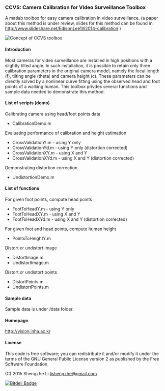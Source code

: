 ### CCVS: Camera Calibration for Video Surveillance Toolbox

A matlab toolbox for easy camera calibration in video surveillance. (a paper about this method is under review, slides for this method can be found in http://www.slideshare.net/EdisonLee1/li2014-calibration )

![Concept of CCVS toolbox](https://github.com/lishengzhe/ccvs/blob/master/wiki-images/ccvs-concept.png)

#### Introduction
Most cameras for video surveillance are installed in high positions with a slightly tilted angle. In such installation, it is possible to retain only three calibration parameters in the original camera model, namely the focal length (f), tilting angle (theta) and camera height (c). These parameters can be directly solved by a nonlinear curve fitting using the observed head and foot points of a walking human. This toolbox privdes several functions and sample data needed to demonstrate this method.

#### List of scripts (demo)
Calibrating camera using head/foot points data
 - CalibrationDemo.m

Evaluating performance of calibration and height estimation
 - CrossValidationY.m - using Y only
 - CrossValidationYd.m - using Y only (distortion corrected)
 - CrossValidationXY.m - using X and Y
 - CrossValidationXYd.m - using X and Y (distortion corrected)

Demonstrating distortion correction
 - UndistortionDemo.m

#### List of functions
For given foot points, compute head points
 - FootToHeadY.m - using Y only 
 - FootToHeadXY.m - using X and Y
 - FootToHeadXYd.m - using X and Y (distortion corrected)

For given foot and head points, compute human height
 - PointsToHeightY.m

Distort or undistort image
 - DistortImage.m
 - UndistortImage.m

Distort or undistort points
 - DistortPoints.m
 - UndistortPoints.m

#### Sample data
Sample data is under /data folder. 

#### Homepage
http://vision.inha.ac.kr


#### License
This code is free software; you can redistribute it and/or modify
it under the terms of the GNU General Public License version 2 as
published by the Free Software Foundation.

(C) 2015 Shengzhe Li <lishengzhe@gmail.com>



[![Bitdeli Badge](https://d2weczhvl823v0.cloudfront.net/lishengzhe/ccvs/trend.png)](https://bitdeli.com/free "Bitdeli Badge")

